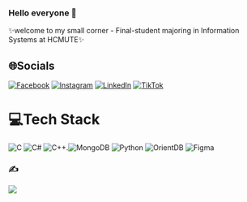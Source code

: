 ### Hello everyone 👋
✨welcome to my small corner - Final-student majoring in Information Systems at HCMUTE✨


## 🌐Socials
[![Facebook](https://img.shields.io/badge/Facebook-%231877F2.svg?logo=Facebook&logoColor=white)](https://www.facebook.com/lannnnanhhhh) [![Instagram](https://img.shields.io/badge/Instagram-%23E4405F.svg?logo=Instagram&logoColor=white)](https://www.instagram.com/lananh113388) [![LinkedIn](https://img.shields.io/badge/LinkedIn-%230077B5.svg?logo=linkedin&logoColor=white)](https://www.linkedin.com/in/lananh113388) [![TikTok](https://img.shields.io/badge/TikTok-%23000000.svg?logo=TikTok&logoColor=white)](https://www.tiktok.com/@lananh113388) 


# 💻Tech Stack
![C](https://img.shields.io/badge/c-%2300599C.svg?style=for-the-badge&logo=c&logoColor=white) ![C#](https://img.shields.io/badge/c%23-%23239120.svg?style=for-the-badge&logo=c-sharp&logoColor=white) ![C++](https://img.shields.io/badge/c++-%2300599C.svg?style=for-the-badge&logo=c%2B%2B&logoColor=white).![MongoDB](https://img.shields.io/badge/MongoDB-%234ea94b.svg?style=for-the-badge&logo=mongodb&logoColor=white) ![Python](https://img.shields.io/badge/python-%2314354C.svg?style=for-the-badge&logo=python&logoColor=white) ![OrientDB](https://img.shields.io/badge/OrientDB-%23FF6600.svg?style=for-the-badge&logo=databricks&logoColor=white) ![Figma](https://img.shields.io/badge/figma-%23F24E1E.svg?style=for-the-badge&logo=figma&logoColor=white) 

### ✍️
![](https://quotes-github-readme.vercel.app/api?type=horizontal&theme=radical)

<br/>
